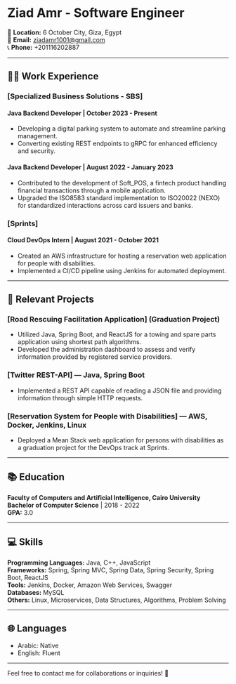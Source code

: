 # Ziad Amr - Software Engineer

📍 **Location:** 6 October City, Giza, Egypt  
📧 **Email:** ziadamr1001@gmail.com  
📞 **Phone:** +201116202887  

---

## 👨‍💻 Work Experience

### [Specialized Business Solutions - SBS]
#### Java Backend Developer | October 2023 - Present
- Developing a digital parking system to automate and streamline parking management.
- Converting existing REST endpoints to gRPC for enhanced efficiency and security.

#### Java Backend Developer | August 2022 - January 2023
- Contributed to the development of Soft_POS, a fintech product handling financial transactions through a mobile application.
- Upgraded the ISO8583 standard implementation to ISO20022 (NEXO) for standardized interactions across card issuers and banks.

### [Sprints]
#### Cloud DevOps Intern | August 2021 - October 2021
- Created an AWS infrastructure for hosting a reservation web application for people with disabilities.
- Implemented a CI/CD pipeline using Jenkins for automated deployment.

---

## 🚀 Relevant Projects

### [Road Rescuing Facilitation Application] (Graduation Project)
- Utilized Java, Spring Boot, and ReactJS for a towing and spare parts application using shortest path algorithms.
- Developed the administration dashboard to assess and verify information provided by registered service providers.

### [Twitter REST-API] — Java, Spring Boot
- Implemented a REST API capable of reading a JSON file and providing information through simple HTTP requests.

### [Reservation System for People with Disabilities] — AWS, Docker, Jenkins, Linux
- Deployed a Mean Stack web application for persons with disabilities as a graduation project for the DevOps track at Sprints.
  
---

## 📚 Education

**Faculty of Computers and Artificial Intelligence, Cairo University**  
**Bachelor of Computer Science** | 2018 - 2022  
**GPA:** 3.0  

---

## 💻 Skills

**Programming Languages:** Java, C++, JavaScript  
**Frameworks:** Spring, Spring MVC, Spring Data, Spring Security, Spring Boot, ReactJS  
**Tools:** Jenkins, Docker, Amazon Web Services, Swagger  
**Databases:** MySQL  
**Others:** Linux, Microservices, Data Structures, Algorithms, Problem Solving  

---

## 🌐 Languages

- Arabic: Native
- English: Fluent

---

Feel free to contact me for collaborations or inquiries! 🚀
